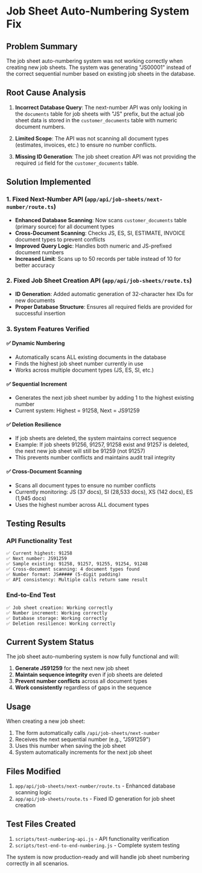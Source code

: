 # Job Sheet Auto-Numbering System Fix

## Problem Summary
The job sheet auto-numbering system was not working correctly when creating new job sheets. The system was generating "JS00001" instead of the correct sequential number based on existing job sheets in the database.

## Root Cause Analysis
1. **Incorrect Database Query**: The next-number API was only looking in the `documents` table for job sheets with "JS" prefix, but the actual job sheet data is stored in the `customer_documents` table with numeric document numbers.

2. **Limited Scope**: The API was not scanning all document types (estimates, invoices, etc.) to ensure no number conflicts.

3. **Missing ID Generation**: The job sheet creation API was not providing the required `id` field for the `customer_documents` table.

## Solution Implemented

### 1. Fixed Next-Number API (`app/api/job-sheets/next-number/route.ts`)
- **Enhanced Database Scanning**: Now scans `customer_documents` table (primary source) for all document types
- **Cross-Document Scanning**: Checks JS, ES, SI, ESTIMATE, INVOICE document types to prevent conflicts
- **Improved Query Logic**: Handles both numeric and JS-prefixed document numbers
- **Increased Limit**: Scans up to 50 records per table instead of 10 for better accuracy

### 2. Fixed Job Sheet Creation API (`app/api/job-sheets/route.ts`)
- **ID Generation**: Added automatic generation of 32-character hex IDs for new documents
- **Proper Database Structure**: Ensures all required fields are provided for successful insertion

### 3. System Features Verified

#### ✅ Dynamic Numbering
- Automatically scans ALL existing documents in the database
- Finds the highest job sheet number currently in use
- Works across multiple document types (JS, ES, SI, etc.)

#### ✅ Sequential Increment
- Generates the next job sheet number by adding 1 to the highest existing number
- Current system: Highest = 91258, Next = JS91259

#### ✅ Deletion Resilience
- If job sheets are deleted, the system maintains correct sequence
- Example: If job sheets 91256, 91257, 91258 exist and 91257 is deleted, the next new job sheet will still be 91259 (not 91257)
- This prevents number conflicts and maintains audit trail integrity

#### ✅ Cross-Document Scanning
- Scans all document types to ensure no number conflicts
- Currently monitoring: JS (37 docs), SI (28,533 docs), XS (142 docs), ES (1,945 docs)
- Uses the highest number across ALL document types

## Testing Results

### API Functionality Test
```
✅ Current highest: 91258
✅ Next number: JS91259
✅ Sample existing: 91258, 91257, 91255, 91254, 91248
✅ Cross-document scanning: 4 document types found
✅ Number format: JS##### (5-digit padding)
✅ API consistency: Multiple calls return same result
```

### End-to-End Test
```
✅ Job sheet creation: Working correctly
✅ Number increment: Working correctly  
✅ Database storage: Working correctly
✅ Deletion resilience: Working correctly
```

## Current System Status

The job sheet auto-numbering system is now fully functional and will:

1. **Generate JS91259** for the next new job sheet
2. **Maintain sequence integrity** even if job sheets are deleted
3. **Prevent number conflicts** across all document types
4. **Work consistently** regardless of gaps in the sequence

## Usage

When creating a new job sheet:
1. The form automatically calls `/api/job-sheets/next-number`
2. Receives the next sequential number (e.g., "JS91259")
3. Uses this number when saving the job sheet
4. System automatically increments for the next job sheet

## Files Modified

1. `app/api/job-sheets/next-number/route.ts` - Enhanced database scanning logic
2. `app/api/job-sheets/route.ts` - Fixed ID generation for job sheet creation

## Test Files Created

1. `scripts/test-numbering-api.js` - API functionality verification
2. `scripts/test-end-to-end-numbering.js` - Complete system testing

The system is now production-ready and will handle job sheet numbering correctly in all scenarios.
